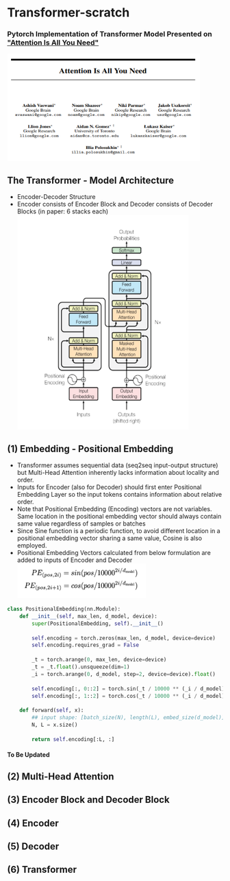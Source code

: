 # Transformer-scratch
### Pytorch Implementation of Transformer Model Presented on ["Attention Is All You Need"](https://arxiv.org/pdf/1706.03762.pdf)
<img src="imgs/attention-title.PNG" width="450" height="250"></img>

## The Transformer - Model Architecture
- Encoder-Decoder Structure
- Encoder consists of Encoder Block and Decoder consists of Decoder Blocks (in paper: 6 stacks each) <br>
<img src="imgs/transformer-architecture.PNG" width="400" height="500"></img>

## (1) Embedding - Positional Embedding
- Transformer assumes sequential data (seq2seq input-output structure) but Multi-Head Attention inherently lacks information about locality and order.
- Inputs for Encoder (also for Decoder) should first enter Positional Embedding Layer so the input tokens contains information about relative order.
- Note that Positional Embedding (Encoding) vectors are not variables. Same location in the positional embedding vector should always contain same value regardless of samples or batches
- Since Sine function is a periodic function, to avoid different location in a positional embedding vector sharing a same value, Cosine is also employed.
- Positional Embedding Vectors calculated from below formulation are added to inputs of Encoder and Decoder <br>
<img src="imgs/positional-embedding.PNG" width="300" height="80"></img><br>

```python
class PositionalEmbedding(nn.Module):
    def __init__(self, max_len, d_model, device):
        super(PositionalEmbedding, self).__init__()

        self.encoding = torch.zeros(max_len, d_model, device=device)
        self.encoding.requires_grad = False

        _t = torch.arange(0, max_len, device=device)
        _t = _t.float().unsqueeze(dim=1)
        _i = torch.arange(0, d_model, step=2, device=device).float()

        self.encoding[:, 0::2] = torch.sin(_t / 10000 ** (_i / d_model))
        self.encoding[:, 1::2] = torch.cos(_t / 10000 ** (_i / d_model))

    def forward(self, x):
        ## input shape: [batch_size(N), length(L), embed_size(d_model)]
        N, L = x.size()

        return self.encoding[:L, :]
```

#### To Be Updated

## (2) Multi-Head Attention

## (3) Encoder Block and Decoder Block

## (4) Encoder

## (5) Decoder

## (6) Transformer


